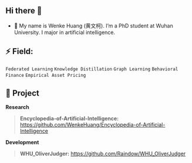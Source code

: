 ## Hi there 👋

<!--
**WenkeHuang/WenkeHuang** is a ✨ _special_ ✨ repository because its `README.md` (this file) appears on your GitHub profile.
Here are some ideas to get you started:

- 🔭 I’m currently working on ...
- 🌱 I’m currently learning ...
- 👯 I’m looking to collaborate on ...
- 🤔 I’m looking for help with ...
- 💬 Ask me about ...
- 📫 How to reach me: ...
- 😄 Pronouns: ...
- ⚡ Fun fact: ...
-->


- 🌱 My name is Wenke Huang (黄文柯). I’m  a PhD student at Wuhan University. I major in artificial intelligence. 
 

## ⚡ Field:

  `Federated Learning` `Knowledge Distillation` `Graph Learning` `Behavioral Finance` `Empirical Asset Pricing`

## :pushpin: Project
**Research**

> **Encyclopedia-of-Artificial-Intelligence:** https://github.com/WenkeHuang/Encyclopedia-of-Artificial-Intelligence

**Development**

> **WHU_OliverJudger:** https://github.com/Raindow/WHU_OliverJudger



